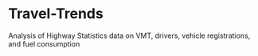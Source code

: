 # Travel-Trends
Analysis of Highway Statistics data on VMT, drivers, vehicle registrations, and fuel consumption
